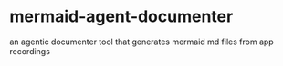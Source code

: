 # mermaid-agent-documenter
an agentic documenter tool that generates mermaid md files from app recordings
